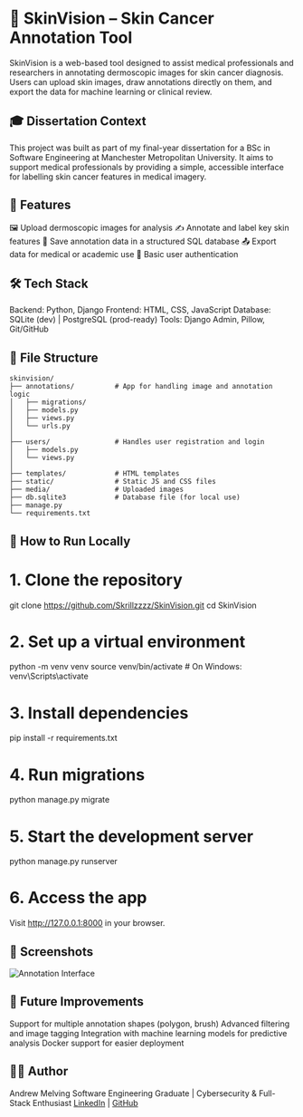 # 🧠 SkinVision – Skin Cancer Annotation Tool

SkinVision is a web-based tool designed to assist medical professionals and researchers in annotating dermoscopic images for skin cancer diagnosis. Users can upload skin images, draw annotations directly on them, and export the data for machine learning or clinical review.

## 🎓 Dissertation Context

This project was built as part of my final-year dissertation for a BSc in Software Engineering at Manchester Metropolitan University. It aims to support medical professionals by providing a simple, accessible interface for labelling skin cancer features in medical imagery.

## 🚀 Features

🖼️ Upload dermoscopic images for analysis
✍️ Annotate and label key skin features
💾 Save annotation data in a structured SQL database
📤 Export data for medical or academic use
🔐 Basic user authentication


## 🛠️ Tech Stack

Backend: Python, Django
Frontend: HTML, CSS, JavaScript
Database: SQLite (dev) | PostgreSQL (prod-ready)
Tools: Django Admin, Pillow, Git/GitHub

## 📁 File Structure
```text
skinvision/
├── annotations/          # App for handling image and annotation logic
│   ├── migrations/
│   ├── models.py
│   ├── views.py
│   └── urls.py
│
├── users/                # Handles user registration and login
│   ├── models.py
│   └── views.py
│
├── templates/            # HTML templates
├── static/               # Static JS and CSS files
├── media/                # Uploaded images
├── db.sqlite3            # Database file (for local use)
├── manage.py
└── requirements.txt
```


## 🧪 How to Run Locally

# 1. Clone the repository
git clone https://github.com/Skrillzzzz/SkinVision.git
cd SkinVision

# 2. Set up a virtual environment
python -m venv venv
source venv/bin/activate  # On Windows: venv\Scripts\activate

# 3. Install dependencies
pip install -r requirements.txt

# 4. Run migrations
python manage.py migrate

# 5. Start the development server
python manage.py runserver

# 6. Access the app
Visit http://127.0.0.1:8000 in your browser.

## 📸 Screenshots

![Annotation Interface](screenshots/annotation-ui.png)

## 🧪 Future Improvements

Support for multiple annotation shapes (polygon, brush)
Advanced filtering and image tagging
Integration with machine learning models for predictive analysis
Docker support for easier deployment

## 🙋‍♂️ Author

Andrew Melving
Software Engineering Graduate | Cybersecurity & Full-Stack Enthusiast
[LinkedIn](https://www.linkedin.com/in/andrew-melving-138483209/) | [GitHub](https://github.com/Skrillzzzz/SkinVision/edit/main/README.md)
